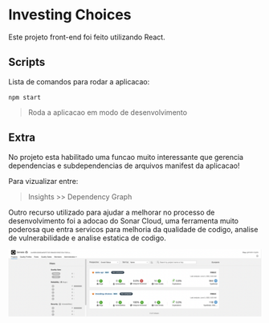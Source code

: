 # Investing Choices

Este projeto front-end foi feito utilizando React.

## Scripts

Lista de comandos para rodar a aplicacao:

```
npm start
```

> Roda a aplicacao em modo de desenvolvimento

## Extra

No projeto esta habilitado uma funcao muito interessante que gerencia dependencias e subdependencias de arquivos manifest da aplicacao!

Para vizualizar entre:

> Insights >> Dependency Graph

Outro recurso utilizado para ajudar a melhorar no processo de desenvolvimento foi a adocao do Sonar Cloud, uma ferramenta muito poderosa que entra servicos para melhoria da qualidade de codigo, analise de vulnerabilidade e analise estatica de codigo.

![sonar-cloyud](./docs/images/sonar.png)
